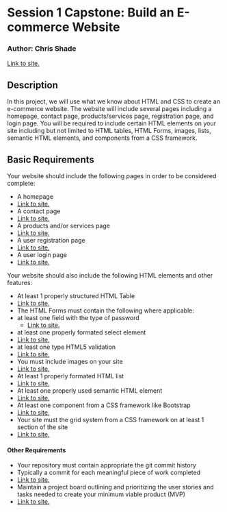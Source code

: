 # Session 1 Capstone: Build an E-commerce Website
### Author: Chris Shade
[Link to site.](https://cbshade.github.io/Capstone1/index.html)

## Description
In this project, we will use what we know about HTML and CSS to create an e-commerce website. The website will include several pages including a homepage, contact page, products/services page, registration page, and login page. You will be required to include certain HTML elements on your site including but not limited to HTML tables, HTML Forms, images, lists, semantic HTML elements, and components from a CSS framework.


## Basic Requirements
Your website should include the following pages in order to be considered complete:

* A homepage
 * [Link to site.](https://cbshade.github.io/Capstone1/index.html)
* A contact page
 * [Link to site.](https://cbshade.github.io/Capstone1/contact-us.html)
* A products and/or services page
 * [Link to site.](https://cbshade.github.io/Capstone1/trips.html)
* A user registration page
 * [Link to site.](https://cbshade.github.io/Capstone1/register.html)
* A user login page
 * [Link to site.](https://cbshade.github.io/Capstone1/login.html)

Your website should also include the following HTML elements and other features:

* At least 1 properly structured HTML Table
 * [Link to site.](https://cbshade.github.io/Capstone1/trips.html)
* The HTML Forms must contain the following where applicable:
 * at least one field with the type of password
   * [Link to site.](https://cbshade.github.io/Capstone1/login.html) 
 * at least one properly formated select element
  * [Link to site.](https://cbshade.github.io/Capstone1/register.html)
 * at least one type HTML5 validation
  * [Link to site.](https://cbshade.github.io/Capstone1/register.html)
* You must include images on your site
 * [Link to site.](https://cbshade.github.io/Capstone1/index.html)
* At least 1 properly formated HTML list
 * [Link to site.](https://cbshade.github.io/Capstone1/index.html)
* At least one properly used semantic HTML element
 * [Link to site.](https://cbshade.github.io/Capstone1/index.html)
* At least one component from a CSS framework like Bootstrap
 * [Link to site.](https://cbshade.github.io/Capstone1/index.html)
* Your site must the grid system from a CSS framework on at least 1 section of the site
 * [Link to site.](https://cbshade.github.io/Capstone1/index.html)

#### Other Requirements
* Your repository must contain appropriate the git commit history
* Typically a commit for each meaningful piece of work completed
 * [Link to site.](https://github.com/cbshade/Capstone1/commits/master)
* Maintain a project board outlining and prioritizing the user stories and tasks needed to create your minimum viable product (MVP)
 *  [Link to site.](https://cbshade.github.io/Capstone1/project-board.xlsx)